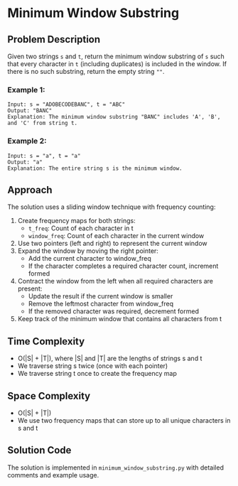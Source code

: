 # Minimum Window Substring

## Problem Description
Given two strings `s` and `t`, return the minimum window substring of `s` such that every character in `t` (including duplicates) is included in the window. If there is no such substring, return the empty string `""`.

### Example 1:
```
Input: s = "ADOBECODEBANC", t = "ABC"
Output: "BANC"
Explanation: The minimum window substring "BANC" includes 'A', 'B', and 'C' from string t.
```

### Example 2:
```
Input: s = "a", t = "a"
Output: "a"
Explanation: The entire string s is the minimum window.
```

## Approach
The solution uses a sliding window technique with frequency counting:

1. Create frequency maps for both strings:
   - `t_freq`: Count of each character in t
   - `window_freq`: Count of each character in the current window
2. Use two pointers (left and right) to represent the current window
3. Expand the window by moving the right pointer:
   - Add the current character to window_freq
   - If the character completes a required character count, increment formed
4. Contract the window from the left when all required characters are present:
   - Update the result if the current window is smaller
   - Remove the leftmost character from window_freq
   - If the removed character was required, decrement formed
5. Keep track of the minimum window that contains all characters from t

## Time Complexity
- O(|S| + |T|), where |S| and |T| are the lengths of strings s and t
- We traverse string s twice (once with each pointer)
- We traverse string t once to create the frequency map

## Space Complexity
- O(|S| + |T|)
- We use two frequency maps that can store up to all unique characters in s and t

## Solution Code
The solution is implemented in `minimum_window_substring.py` with detailed comments and example usage. 